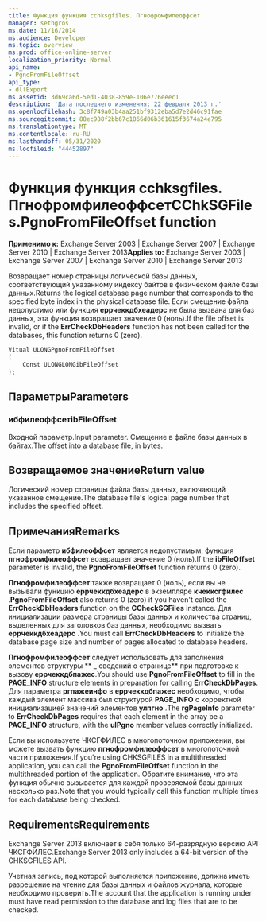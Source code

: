 ```yaml
---
title: Функция функция cchksgfiles. Пгнофромфилеоффсет
manager: sethgros
ms.date: 11/16/2014
ms.audience: Developer
ms.topic: overview
ms.prod: office-online-server
localization_priority: Normal
api_name:
- PgnoFromFileOffset
api_type:
- dllExport
ms.assetid: 3d69ca6d-5ed1-4038-859e-106e776eeec1
description: 'Дата последнего изменения: 22 февраля 2013 г.'
ms.openlocfilehash: 3c8f749a03b4aa251bf9312eba5d7e2d46c91fae
ms.sourcegitcommit: 88ec988f2bb67c1866d06b361615f3674a24e795
ms.translationtype: MT
ms.contentlocale: ru-RU
ms.lasthandoff: 05/31/2020
ms.locfileid: "44452897"
---
```

# <a name="cchksgfilespgnofromfileoffset-function"></a><span data-ttu-id="2de9a-103">Функция функция cchksgfiles. Пгнофромфилеоффсет</span><span class="sxs-lookup"><span data-stu-id="2de9a-103">CChkSGFiles.PgnoFromFileOffset function</span></span>

<span data-ttu-id="2de9a-104">**Применимо к:** Exchange Server 2003 | Exchange Server 2007 | Exchange Server 2010 | Exchange Server 2013</span><span class="sxs-lookup"><span data-stu-id="2de9a-104">**Applies to:** Exchange Server 2003 | Exchange Server 2007 | Exchange Server 2010 | Exchange Server 2013</span></span>
  
<span data-ttu-id="2de9a-105">Возвращает номер страницы логической базы данных, соответствующий указанному индексу байтов в физическом файле базы данных.</span><span class="sxs-lookup"><span data-stu-id="2de9a-105">Returns the logical database page number that corresponds to the specified byte index in the physical database file.</span></span> <span data-ttu-id="2de9a-106">Если смещение файла недопустимо или функция **еррчеккдбхеадерс** не была вызвана для баз данных, эта функция возвращает значение 0 (ноль).</span><span class="sxs-lookup"><span data-stu-id="2de9a-106">If the file offset is invalid, or if the **ErrCheckDbHeaders** function has not been called for the databases, this function returns 0 (zero).</span></span> 
  
```cs
Vitual ULONGPgnoFromFileOffset  
(
    Const ULONGLONGibFileOffset
);

```

## <a name="parameters"></a><span data-ttu-id="2de9a-107">Параметры</span><span class="sxs-lookup"><span data-stu-id="2de9a-107">Parameters</span></span>

### <a name="ibfileoffset"></a><span data-ttu-id="2de9a-108">ибфилеоффсет</span><span class="sxs-lookup"><span data-stu-id="2de9a-108">ibFileOffset</span></span>
  
<span data-ttu-id="2de9a-109">Входной параметр.</span><span class="sxs-lookup"><span data-stu-id="2de9a-109">Input parameter.</span></span> <span data-ttu-id="2de9a-110">Смещение в файле базы данных в байтах.</span><span class="sxs-lookup"><span data-stu-id="2de9a-110">The offset into a database file, in bytes.</span></span>
    
## <a name="return-value"></a><span data-ttu-id="2de9a-111">Возвращаемое значение</span><span class="sxs-lookup"><span data-stu-id="2de9a-111">Return value</span></span>

<span data-ttu-id="2de9a-112">Логический номер страницы файла базы данных, включающий указанное смещение.</span><span class="sxs-lookup"><span data-stu-id="2de9a-112">The database file's logical page number that includes the specified offset.</span></span>
  
## <a name="remarks"></a><span data-ttu-id="2de9a-113">Примечания</span><span class="sxs-lookup"><span data-stu-id="2de9a-113">Remarks</span></span>

<span data-ttu-id="2de9a-114">Если параметр **ибфилеоффсет** является недопустимым, функция **пгнофромфилеоффсет** возвращает значение 0 (ноль).</span><span class="sxs-lookup"><span data-stu-id="2de9a-114">If the **ibFileOffset** parameter is invalid, the **PgnoFromFileOffset** function returns 0 (zero).</span></span> 
  
<span data-ttu-id="2de9a-115">**Пгнофромфилеоффсет** также возвращает 0 (ноль), если вы не вызывали функцию **еррчеккдбхеадерс** в экземпляре **кчекксгфилес** .</span><span class="sxs-lookup"><span data-stu-id="2de9a-115">**PgnoFromFileOffset** also returns 0 (zero) if you haven't called the **ErrCheckDbHeaders** function on the **CCheckSGFiles** instance.</span></span> <span data-ttu-id="2de9a-116">Для инициализации размера страницы базы данных и количества страниц, выделенных для заголовков баз данных, необходимо вызвать **еррчеккдбхеадерс** .</span><span class="sxs-lookup"><span data-stu-id="2de9a-116">You must call **ErrCheckDbHeaders** to initialize the database page size and number of pages allocated to database headers.</span></span> 
  
<span data-ttu-id="2de9a-117">**Пгнофромфилеоффсет** следует использовать для заполнения элементов структуры \*\* \_ сведений о странице\*\* при подготовке к вызову **еррчеккдбпажес**.</span><span class="sxs-lookup"><span data-stu-id="2de9a-117">You should use **PgnoFromFileOffset** to fill in the **PAGE\_INFO** structure elements in preparation for calling **ErrCheckDbPages**.</span></span> <span data-ttu-id="2de9a-118">Для параметра **ргпажеинфо** в **еррчеккдбпажес** необходимо, чтобы каждый элемент массива был структурой **PAGE_INFO** с корректной инициализацией значений элементов **улпгно** .</span><span class="sxs-lookup"><span data-stu-id="2de9a-118">The **rgPageInfo** parameter to **ErrCheckDbPages** requires that each element in the array be a **PAGE_INFO** structure, with the **ulPgno** member values correctly initialized.</span></span> 
  
<span data-ttu-id="2de9a-119">Если вы используете ЧКСГФИЛЕС в многопоточном приложении, вы можете вызвать функцию **пгнофромфилеоффсет** в многопоточной части приложения.</span><span class="sxs-lookup"><span data-stu-id="2de9a-119">If you're using CHKSGFILES in a multithreaded application, you can call the **PgnoFromFileOffset** function in the multithreaded portion of the application.</span></span> <span data-ttu-id="2de9a-120">Обратите внимание, что эта функция обычно вызывается для каждой проверяемой базы данных несколько раз.</span><span class="sxs-lookup"><span data-stu-id="2de9a-120">Note that you would typically call this function multiple times for each database being checked.</span></span> 
  
## <a name="requirements"></a><span data-ttu-id="2de9a-121">Requirements</span><span class="sxs-lookup"><span data-stu-id="2de9a-121">Requirements</span></span>

<span data-ttu-id="2de9a-122">Exchange Server 2013 включает в себя только 64-разрядную версию API ЧКСГФИЛЕС.</span><span class="sxs-lookup"><span data-stu-id="2de9a-122">Exchange Server 2013 only includes a 64-bit version of the CHKSGFILES API.</span></span>
  
<span data-ttu-id="2de9a-123">Учетная запись, под которой выполняется приложение, должна иметь разрешение на чтение для базы данных и файлов журнала, которые необходимо проверить.</span><span class="sxs-lookup"><span data-stu-id="2de9a-123">The account that the application is running under must have read permission to the database and log files that are to be checked.</span></span>
  

